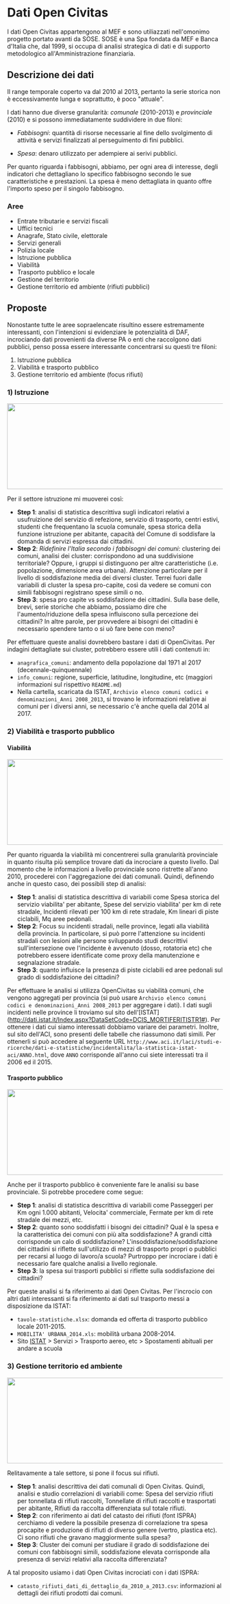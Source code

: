 # Dati Open Civitas 
I dati Open Civitas appartengono al MEF e sono utiliazzati nell'omonimo progetto portato avanti da SOSE. 
SOSE è una Spa fondata da MEF e Banca d'Italia che, dal 1999, si occupa di analisi strategica di dati e di supporto metodologico all'Amministrazione finanziaria.

## Descrizione dei dati

Il range temporale coperto va dal 2010 al 2013, pertanto la serie storica non è eccessivamente lunga e soprattutto, è poco "attuale".


I dati hanno due diverse granularità: *comunale* (2010-2013) e *provinciale* (2010) e si possono immediatamente suddividere in due filoni:

- *Fabbisogni*: quantità di risorse necessarie al fine dello svolgimento di attività e servizi finalizzati al perseguimento di fini pubblici.

-  *Spesa*: denaro utilizzato per adempiere ai serivi pubblici.

Per quanto riguarda i fabbisogni, abbiamo, per ogni area di interesse, degli indicatori che dettagliano lo specifico fabbisogno secondo le sue caratteristiche e prestazioni. La spesa è meno dettagliata in quanto offre l'importo speso per il singolo fabbisogno.

### Aree

- Entrate tributarie e servizi fiscali
- Uffici tecnici
- Anagrafe, Stato civile, elettorale
- Servizi generali
- Polizia locale
- Istruzione pubblica
- Viabilità
- Trasporto pubblico e locale
- Gestione del territorio
- Gestione territorio ed ambiente (rifiuti pubblici) 


## Proposte

Nonostante tutte le aree sopraelencate risultino essere estremamente interessanti, con l'intenzioni si evidenziare le potenzialità di DAF, incrociando dati provenienti da diverse PA o enti che raccolgono dati pubblici, penso possa essere interessante concentrarsi su questi tre filoni:

1. Istruzione pubblica
2. Viabilità e trasporto pubblico
3. Gestione territorio ed ambiente (focus rifiuti) 


### 1) Istruzione 
<img src="istruzione.jpeg" width="600" height="200">

Per il settore istruzione mi muoverei così:

* __Step 1__: analisi di statistica descrittiva sugli indicatori relativi a usufruizione del servizio di refezione, servizio di trasporto, centri estivi, studenti che frequentano la scuola comunale, spesa storica della funzione istruzione per abitante, capacità del Comune di soddisfare la domanda di servizi espressa dai cittadini.
* __Step 2__: *Ridefinire l'Italia secondo i fabbisogni dei comuni*: clustering dei comuni, analisi dei cluster: corrispondono ad una suddivisione territoriale? Oppure, i gruppi si distinguono per altre caratteristiche (i.e. popolazione, dimensione area urbana). Attenzione particolare per il livello di soddisfazione media dei diversi cluster. Terrei fuori dalle variabili di cluster la spesa pro-capite, così da vedere se comuni con simili fabbisogni registrano spese simili o no. 
* __Step 3__: spesa pro capite vs soddisfazione dei cittadini. Sulla base delle, brevi, serie storiche che abbiamo, possiamo dire che l'aumento/riduzione della spesa influiscono sulla percezione dei cittadini? In altre parole, per provvedere ai bisogni dei cittadini è necessario spendere tanto o si uò fare bene con meno?

Per effettuare queste analisi dovrebbero bastare i dati di OpenCivitas. Per indagini dettagliate sui cluster, potrebbero essere utili i dati contenuti in:

* `anagrafica_comuni`: andamento della popolazione dal 1971 al 2017 (decennale-quinquennale)
* `info_comuni`: regione, superficie, latitudine, longitudine, etc (maggiori informazioni sul rispettivo `README.md`)
* Nella cartella, scaricata da ISTAT, `Archivio elenco comuni codici e denominazioni_Anni 2008_2013`, si trovano le informazioni relative ai comuni per i diversi anni, se necessario c'è anche quella dal 2014 al 2017.



### 2) Viabilità e trasporto pubblico

#### Viabilità

<img src="viabilità.jpeg" width="600" height="200">

Per quanto riguarda la viabilità mi concentrerei sulla granularità provinciale in quanto risulta più semplice trovare dati da incrociare a questo livello. Dal momento che le informazioni a livello provinciale sono ristrette all'anno 2010, procederei con l'aggregazione dei dati comunali. Quindi, definendo anche in questo caso, dei possibili step di analisi:

* __Step 1__: analisi di statistica descrittiva di variabili come Spesa storica del servizio viabilita' per abitante, Spese del servizio viabilita' per km di rete stradale, Incidenti rilevati per 100 km di rete stradale, Km lineari di piste ciclabili, Mq aree pedonali.
* __Step 2__: Focus su incidenti stradali, nelle province, legati alla viabilità della provincia. In particolare, si può porre l'attenzione su incidenti stradali con lesioni alle persone sviluppando studi descrittivi sull'intersezione ove l'incidente è avvenuto (dosso, rotatoria etc) che potrebbero essere identificate come proxy della manutenzione e segnalazione stradale.
* __Step 3__: quanto influisce la presenza di piste ciclabili ed aree pedonali sul grado di soddisfazione dei cittadini?

Per effettuare le analisi si utilizza OpenCivitas su viabilità comuni, che vengono aggregati per provincia (si può usare  `Archivio elenco comuni codici e denominazioni_Anni 2008_2013` per aggregare i dati). I dati sugli incidenti nelle province li troviamo sul sito dell'[ISTAT] (http://dati.istat.it/Index.aspx?DataSetCode=DCIS_MORTIFERITISTR1#). Per ottenere i dati cui siamo interessati dobbiamo variare dei parametri. Inoltre, sul sito dell'ACI, sono presenti delle tabelle che riassumono dati simili. Per ottenerli si può accedere al seguente URL `http://www.aci.it/laci/studi-e-ricerche/dati-e-statistiche/incidentalita/la-statistica-istat-aci/ANNO.html`, dove `ANNO` corrisponde all'anno cui siete interessati tra il 2006 ed il 2015. 

#### Trasporto pubblico

<img src="bus" width="600" height="200">

Anche per il trasporto pubblico è conveniente fare le analisi su base provinciale. Si potrebbe procedere come segue:

* __Step 1__: analisi di statistica descrittiva di variabili come Passeggeri per Km ogni 1.000 abitanti, Velocita' commerciale, Fermate per km di rete stradale dei mezzi, etc. 
* __Step 2__: quanto sono soddisfatti i bisogni dei cittadini? Qual è la spesa e la caratteristica dei comuni con più alta soddisfazione? A grandi città corrisponde un calo di soddisfazione? L'insoddisfazione/soddisfazione dei cittadini si riflette sull'utilizzo di mezzi di trasporto propri o pubblici per recarsi al luogo di lavoro/a scuola? Purtroppo per incrociare i dati è necessario fare qualche analisi a livello regionale.
* __Step 3__: la spesa sui trasporti pubblici si riflette sulla soddisfazione dei cittadini?


Per queste analisi si fa riferimento ai dati Open Civitas. Per l'incrocio con altri dati interessanti si fa riferimento ai dati sul trasporto messi a disposizione da ISTAT:

* `tavole-statistiche.xlsx`: domanda ed offerta di trasporto pubblico locale 2011-2015.
* `MOBILITA' URBANA_2014.xls`: mobilità urbana 2008-2014.
* Sito [ISTAT](http://dati.istat.it/#) > Servizi > Trasporto aereo, etc > Spostamenti abituali per andare a scuola

### 3) Gestione territorio ed ambiente

<img src="rifiuti.png" width="600" height="200">

Relitavamente a tale settore, si pone il focus sui rifiuti.

* __Step 1__: analisi descrittiva dei dati comunali di Open Civitas. Quindi, analisi e studio correlazioni di variabili come: Spesa del servizio rifiuti per tonnellata di rifiuti raccolti, Tonnellate di rifiuti raccolti e trasportati per abitante, Rifiuti da raccolta differenziata sul totale rifiuti.
* __Step 2__: con riferimento ai dati del catasto dei rifiuti (font ISPRA) cerchiamo di vedere la possibile presenza di correlazione tra spesa procapite e produzione di rifiuti di diverso genere (vertro, plastica etc). Ci sono rifiuti che gravano maggiormente sulla spesa? 
* __Step 3__: Cluster dei comuni per studiare il grado di soddisfazione dei comuni con fabbisogni simili, soddisfazione elevata corrisponde alla presenza di servizi relativi alla raccolta differenziata? 


A tal proposito usiamo i dati Open Civitas incrociati con i dati ISPRA:
* `catasto_rifiuti_dati_di_dettaglio_da_2010_a_2013.csv`: informazioni al dettagli dei rifiuti prodotti dai comuni.















